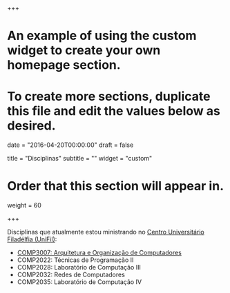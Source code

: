 +++
# An example of using the custom widget to create your own homepage section.
# To create more sections, duplicate this file and edit the values below as desired.

date = "2016-04-20T00:00:00"
draft = false

title = "Disciplinas"
subtitle = ""
widget = "custom"

# Order that this section will appear in.
weight = 60

+++

Disciplinas que atualmente estou ministrando no [Centro Universitário Filadélfia (UniFil)](www.unifil.br/portal):

- [COMP3007: Arquitetura e Organização de Computadores](/disciplinas/comp3007)
- COMP2022:	Técnicas de Programação II
- COMP2028:	Laboratório de Computação III
- COMP2032: Redes de Computadores
- COMP2035: Laboratório de Computação IV
